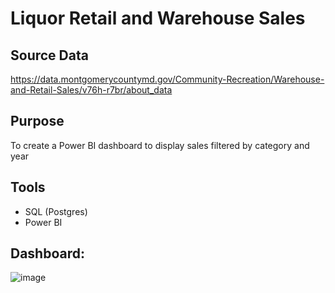 # Liquor Retail and Warehouse Sales
## Source Data
https://data.montgomerycountymd.gov/Community-Recreation/Warehouse-and-Retail-Sales/v76h-r7br/about_data

## Purpose
To create a Power BI dashboard to display sales filtered by category and year

## Tools
- SQL (Postgres)
- Power BI 

## Dashboard:
![image](https://github.com/user-attachments/assets/5474be27-d6e9-448d-84af-be70fc6d4ed1)



